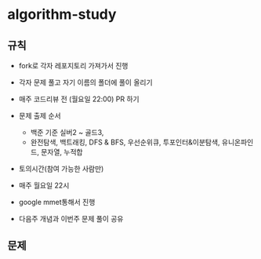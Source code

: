 # algorithm-study

## 규칙
- fork로 각자 레포지토리 가져가서 진행 
- 각자 문제 풀고 자기 이름의 폴더에 풀이 올리기 
- 매주 코드리뷰 전 (월요일 22:00) PR 하기 
 
- 문제 출제 순서
  - 백준 기준 실버2 ~ 골드3,
  - 완전탐색, 백트래킹, DFS & BFS, 우선순위큐, 투포인터&이분탐색, 유니온파인드, 문자열, 누적합
 - 토의시간(참여 가능한 사람만)
  - 매주 월요일 22시
  - google mmet통해서 진행
  - 다음주 개념과 이번주 문제 풀이 공유

## 문제
